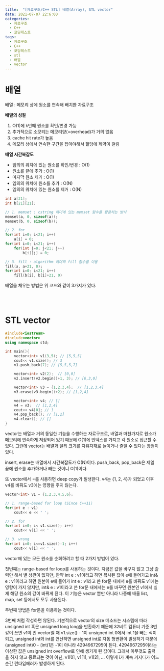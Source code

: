 ```yaml
---
title:  "[자료구조/C++ STL] 배열(Array), STL vector"
date: 2021-07-07 22:6:00
categories:
  - 자료구조
  - C++
  - 코딩테스트
tags:
  - 자료구조
  - C++
  - 코딩테스트
  - stl
  - 배열
  - vector
---
```


# 배열

배열 : 메모리 상에 원소를 연속해 배치한 자료구조

**배열의 성질**
1. O(1)에 k번째 원소를 확인/변경 가능
2. 추가적으로 소모되는 메모리양(=overhead)가 거의 없음
3. cache hit rate가 높음
4. 메모리 상에서 연속한 구간을 잡아야해서 할당에 제약이 걸림

**배열 시간복잡도**
* 임의의 위치에 있는 원소를 확인/변경 : O(1)
* 원소를 끝에 추가 : O(1)
* 마지막 원소 제거 : O(1)
* 임의의 위치에 원소를 추가 : O(N)
* 임의의 위치에 있는 원소를 제거 : O(N)


```cpp
int a[21];
int b[21][21];

// 1. memset : cstring 헤더에 있는 memset 함수를 활용하는 방식
memset(a, 0, sizeof(a));
memset(b, 0, sizeof(b));

// 2. for
for(int i=0; i<21; i++)
    a[i] = 0;
for(int i=0; i<21; i++)
    for(int j=0; j<21; j++)
        b[i][j] = 0;

// 3. fill : algorithm 헤더의 fill 함수를 이용
fill(a, a+21, 0);
for(int i=0; i<21; i++)
    fill(b[i], b[i]+21, 0)
```
배열을 채우는 방법은 위 코드와 같이 3가지가 있다.

<br>
<br>

# STL vector
```cpp
#include<iostream>
#include<vector>
using namespace std;

int main(){
    vector<int> v1(3,5); // [5,5,5]
    cout<< v1.size(); // 3
    v1.push_back(7); // [5,5,5,7]

    vector<int> v2(2);  // [0,0]
    v2.insert(v2.begin()+1, 3); // [0,3,0]

    vector<int> v3 = {1,2,3,4};  // [1,2,3,4]
    v3.erase(v3.begin()+2); // [1,2,4]

    vector<int> v4; // []
    v4 = v3;  // [1,2,4]
    cout<< v4[0]; // 1
    v4.pop_back(); // [1,2]
    v4.clear(); // []
}
```
vector는 배열과 거의 동일한 기능을 수행하는 자료구조로, 배열과 마찬가지로 원소가 메모리에 연속하게 저장되어 있기 때문에 O(1)에 인덱스를 가지고 각 원소로 접근할 수 있다. 그런데 vector는 배열과 달리 크기를 자유자재로 늘이거나 줄일 수 있다는 장점이 있다.

insert, erase는 배열에서 시간복잡도가 O(N)이다. push_back, pop_back은 제일 끝에 원소를 추가하거나 빼는 것이니 O(1)이다.
 
또 vector에서 =를 사용하면 deep copy가 발생한다. v4는 {1, 2, 4}가 되었고 이후 v4를 바꿔도 v3에는 영향을 주지 않는다.

```cpp
vector<int> v1 = {1,2,3,4,5,6};

// 1. range-based for loop (Since C++11)
for(int e : v1)
    cout<< e << ' ';

// 2. for
for(int i=0; i< v1.size(); i++)
    cout<< v[i] << ' ';

// 3. wrong
for(int i=0; i<=v1.size()-1; i++)
    cout<< v[i] << ' ';
```
vector에 있는 모든 원소를 순회하려고 할 때 2가지 방법이 있다.

첫번째는 range-based for loop를 사용하는 것이다. 지금은 값을 바꾸지 않고 그냥 출력만 해서 별 상관이 없지만, 만약 int e : v1이라고 하면 복사된 값이 e에 들어가고 int& e : v1이라고 하면 원본이 e에 들어가 int e : v1라고 쓴 for문 내에서 e를 바꿔도 v1에는 영향이 가지 않지만, int& e : v1이라고 쓴 for문 내에서는 e를 바꾸면 원본인 v1에서 실제 해당 원소의 값이 바뀌게 된다.
이 기능은 vector 뿐만 아니라 나중에 배울 list, map, set 등에서도 모두 사용된다.

두번째 방법은 for문을 이용하는 것이다.

3번째 처럼 작성하면 않된다. 기본적으로 vector의 size 메소드는 시스템에 따라 unsigned int 혹은 unsigned long long을 반환하기 때문에 32비트 컴퓨터 기준 3번같이 쓰면 v1이 빈 vector일 때 v1.size() - 1이 unsigned int 0에서 int 1을 빼는 식이 되고, unsigned int와 int를 연산하면 unsigned int로 자동 형변환이 발생하기 때문에 (unsigned int)0 - (int)1은 -1이 아니라 4294967295이 된다. 4294967295이라는 이상한 값은 unsigned int overflow로 인해 생기게 된 값이다.
그래서 아무것도 출력을 하지 않고 종료되는 것이 아닌, v1[0], v1[1], v1[2], ...  이렇게 i가 계속 커지다가 어느 순간 런타임에러가 발생하게 된다.

